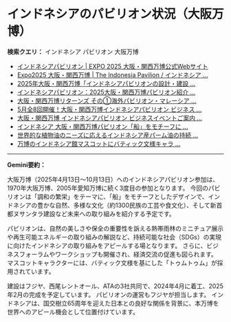 # インドネシアのパビリオン状況（大阪万博）

**検索クエリ：** インドネシア パビリオン 大阪万博

- [インドネシアパビリオン | EXPO 2025 大阪・関西万博公式Webサイト](https://www.expo2025.or.jp/official-participant/indonesia/)
- [Expo2025 大阪・関西万博 | The Indonesia Pavilion / インドネシア ...](https://www.instagram.com/p/C6s6GRiu_ZW/)
- [2025年大阪・関西万博「インドネシアパビリオンの設計・建設 ...](https://www.fujiya-net.co.jp/news/20240501)
- [インドネシアパビリオン：2025大阪・関西万博パビリオン紹介 ...](https://www.nippon.com/ja/guide-to-japan/expo2025021/)
- [大阪・関西万博リターンズ その①海外パビリオン・マレーシア ...](https://ameblo.jp/mamehana0705/entry-12897501153.html)
- [5月全8回開催！大阪・関西万博インドネシアパビリオン ビジネス ...](https://www.jcci.or.jp/news/others/initiative/2025/0327181640.html)
- [大阪・関西万博 インドネシアパビリオン ビジネスイベントご案内 ...](https://bkpm-jpn.com/osakaexpo2025/)
- [インドネシア 大阪・関西万博パビリオン「船」をモチーフに ...](https://jocr.jp/raditopi/2024/03/01/559193/)
- [世界的な植物油のニーズに応えるインドネシア産パーム油の持続 ...](https://theme-weeks.expo2025.or.jp/program/detail/6736f12e30e34.html)
- [万博のインドネシア館マスコットにバティック文様キャラ ...](https://plus62.co.id/archives/33221)


---

**Gemini要約：**

大阪万博（2025年4月13日～10月13日）へのインドネシアパビリオン参加は、1970年大阪万博、2005年愛知万博に続く3度目の参加となります。  今回のパビリオンは「調和の繁栄」をテーマに、「船」をモチーフとしたデザインで、インドネシアの豊かな自然、多様な文化（約1300民族の工芸や食文化）、そして新首都ヌサンタラ建設など未来への取り組みを紹介する予定です。

パビリオンは、自然の美しさや保全の重要性を訴える熱帯雨林のミニチュア展示や再生可能エネルギーの取り組みの解説など、持続可能な社会（SDGs）の実現に向けたインドネシアの取り組みをアピールする場となります。  さらに、ビジネスフォーラムやワークショップも開催され、経済交流の促進も図られます。  マスコットキャラクターには、バティック文様を基にした「トゥムトゥム」が採用されています。

建設はフジヤ、西尾レントオール、ATAの3社共同で、2024年4月に着工、2025年2月の完成を予定しています。  パビリオンの運営もフジヤが担当します。  インドネシアは、国交樹立65周年を迎えた日本との良好な関係を背景に、本万博を世界へのアピール機会として位置付けています。


